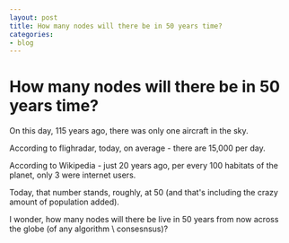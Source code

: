 ```yaml
---
layout: post
title: How many nodes will there be in 50 years time?
categories:
- blog
---
```


# How many nodes will there be in 50 years time?

On this day, 115 years ago, there was only one aircraft in the sky.

According to flighradar, today, on average - there are 15,000 per day.

According to Wikipedia - just 20 years ago, per every 100 habitats of the planet, only 3 were internet users.

Today, that number stands, roughly, at 50 (and that's including the crazy amount of population added).

I wonder, how many nodes will there be live in 50 years from now across the globe (of any algorithm \ consesnsus)?
